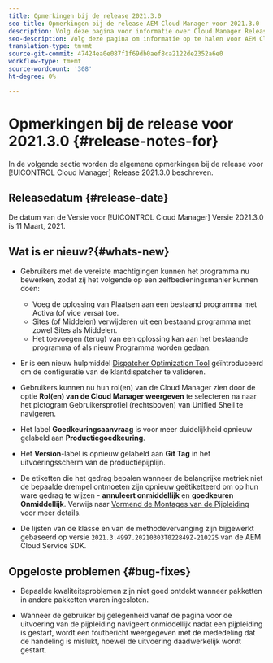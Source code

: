 ```yaml
---
title: Opmerkingen bij de release 2021.3.0
seo-title: Opmerkingen bij de release AEM Cloud Manager voor 2021.3.0
description: Volg deze pagina voor informatie over Cloud Manager Release 2021.3.0
seo-description: Volg deze pagina om informatie op te halen voor AEM Cloud Manager Release 2021.3.0
translation-type: tm+mt
source-git-commit: 47424ea0e087f1f69db0aef8ca2122de2352a6e0
workflow-type: tm+mt
source-wordcount: '308'
ht-degree: 0%

---
```


# Opmerkingen bij de release voor 2021.3.0 {#release-notes-for}

In de volgende sectie worden de algemene opmerkingen bij de release voor [!UICONTROL Cloud Manager] Release 2021.3.0 beschreven.

## Releasedatum {#release-date}

De datum van de Versie voor [!UICONTROL Cloud Manager] Versie 2021.3.0 is 11 Maart, 2021.

## Wat is er nieuw?{#whats-new}

* Gebruikers met de vereiste machtigingen kunnen het programma nu bewerken, zodat zij het volgende op een zelfbedieningsmanier kunnen doen:

   * Voeg de oplossing van Plaatsen aan een bestaand programma met Activa (of vice versa) toe.
   * Sites (of Middelen) verwijderen uit een bestaand programma met zowel Sites als Middelen.
   * Het toevoegen (terug) van een oplossing kan aan het bestaande programma of als nieuw Programma worden gedaan.

* Er is een nieuw hulpmiddel [Dispatcher Optimization Tool](https://experienceleague.adobe.com/docs/experience-manager-cloud-manager/using/how-to-use/custom-code-quality-rules.html?lang=en#dispatcher-optimization-tool-rules) geïntroduceerd om de configuratie van de klantdispatcher te valideren.

* Gebruikers kunnen nu hun rol(en) van de Cloud Manager zien door de optie **Rol(en) van de Cloud Manager weergeven** te selecteren na naar het pictogram Gebruikersprofiel (rechtsboven) van Unified Shell te navigeren.

* Het label **Goedkeuringsaanvraag** is voor meer duidelijkheid opnieuw gelabeld aan **Productiegoedkeuring**.

* Het **Version**-label is opnieuw gelabeld aan **Git Tag** in het uitvoeringsscherm van de productiepijplijn.

* De etiketten die het gedrag bepalen wanneer de belangrijke metriek niet de bepaalde drempel ontmoeten zijn opnieuw geëtiketteerd om op hun ware gedrag te wijzen - **annuleert onmiddellijk** en **goedkeuren Onmiddellijk**. Verwijs naar [Vormend de Montages van de Pijpleiding](https://experienceleague.adobe.com/docs/experience-manager-cloud-manager/using/how-to-use/configuring-pipeline.html?lang=en#configuring-the-pipeline-settings-from-cloud-manager) voor meer details.

* De lijsten van de klasse en van de methodevervanging zijn bijgewerkt gebaseerd op versie `2021.3.4997.20210303T022849Z-210225` van de AEM Cloud Service SDK.

## Opgeloste problemen {#bug-fixes}

* Bepaalde kwaliteitsproblemen zijn niet goed ontdekt wanneer pakketten in andere pakketten waren ingesloten.

* Wanneer de gebruiker bij gelegenheid vanaf de pagina voor de uitvoering van de pijpleiding navigeert onmiddellijk nadat een pijpleiding is gestart, wordt een foutbericht weergegeven met de mededeling dat de handeling is mislukt, hoewel de uitvoering daadwerkelijk wordt gestart.